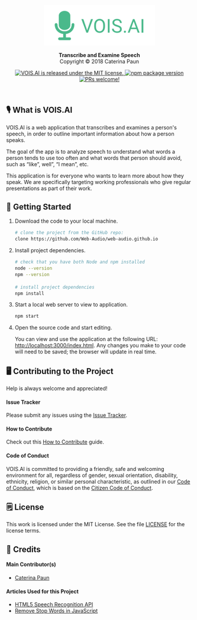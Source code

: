 <p align="center">
  <img alt="VOIS.AI" src="imgs/logo-160-60-transparent.svg" width="300" />
</p>

<p align="center">
  <strong>Transcribe and Examine Speech</strong><br/>
  Copyright &copy; 2018 Caterina Paun
</p>

<p align="center">
  <a href="https://github.com/Web-Audio/web-audio.github.io/blob/master/LICENSE">
    <img src="https://img.shields.io/badge/license-MIT-blue.svg" alt="VOIS.AI is released under the MIT license." />
  </a>
  <a href="https://badge.fury.io/js/npm.svg">
    <img src="https://badge.fury.io/js/npm.svg" alt="npm package version" />
  </a>
  <a href="#">
    <img src="https://img.shields.io/badge/PRs-welcome-brightgreen.svg" alt="PRs welcome!" />
  </a>
</p>
<br/>

## 🎙️ What is VOIS.AI 

VOIS.AI is a web application that transcribes and examines a person's speech, in order to outline important information  about how a person speaks.

The goal of the app is to analyze speech to understand what words a person tends to use too often and what words that person should avoid, such as “like”, well”, “I mean”, etc.

This application is for everyone who wants to learn more about how they speak. We are specifically targeting working professionals who give regular presentations as part of their work.


## 🚀 Getting Started 

1.  Download the code to your local machine.

    ```sh
    # clone the project from the GitHub repo:
    clone https://github.com/Web-Audio/web-audio.github.io
    ```

2.  Install project dependencies.

    ```sh
    # check that you have both Node and npm installed
    node --version
    npm --version

    # install project dependencies
    npm install
    ```

3.  Start a local web server to view to application.

    ```sh
    npm start
    ```

4.  Open the source code and start editing.

    You can view and use the application at the following URL: [http://localhost:3000/index.html](http://localhost:3000/index.html). Any changes you make to your code will need to be saved; the browser will update in real time.


## 🖥️ Contributing to the Project 

Help is always welcome and appreciated!

#### Issue Tracker

Please submit any issues using the [Issue Tracker](https://github.com/Web-Audio/web-audio.github.io/issues).

#### How to Contribute

Check out this [How to Contribute](https://github.com/Web-Audio/web-audio.github.io/blob/master/CONTRIBUTING.md) guide.

#### Code of Conduct

VOIS.AI is committed to providing a friendly, safe and welcoming environment for all, regardless of gender, sexual orientation, disability, ethnicity, religion, or similar personal characteristic, as outlined in our [Code of Conduct](https://github.com/Web-Audio/web-audio.github.io/blob/master/CODE_OF_CONDUCT.md), which is based on the [Citizen Code of Conduct](http://citizencodeofconduct.org/).

## 🗒️ License 

This work is licensed under the MIT License. See the file [LICENSE](https://github.com/Web-Audio/web-audio.github.io/blob/master/LICENSE) for the license terms.

## 🙋 Credits 

#### Main Contributor(s)
* <a href="https://github.com/caterinasworld">Caterina Paun</a>

#### Articles Used for this Project
* [HTML5 Speech Recognition API](https://shapeshed.com/html5-speech-recognition-api/)
* [Remove Stop Words in JavaScript](http://geeklad.com/remove-stop-words-in-javascript)
